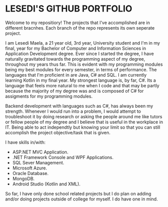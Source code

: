 # LESEDI'S GITHUB PORTFOLIO
Welcome to my repositiory! The projects that I've accomplished are in different bracnhes. Each branch of the repo represents its own seperate project.

I am Lesedi Maela, a 21 year old, 3rd year, University student and I'm in my final, year for my Bachelor of Computer and Information Sciences in Application Development degree. Ever since I started the degree, I have naturally gravitated towards the programming aspect of my degree, throughout my years thus far. This is evident with my programming modules being my best modules for every semester, in terms of performance. The languages that I'm proficient in are Java, C# and SQL. I am currently learning Kotlin in my final year. My strongest language is, by far, C#. Its a language that feels more natural to me when I code and that may be partly because the majority of my degree was and is composed of C# for assigments for my programming modules.

Backend development with languages such as C#, has always been my strength. Whenever I would run into a problem, I would attempt to troubleshoot it by doing research or asking the people around me like tutors or fellow people of my degree and I believe that is useful in the workplace in IT. Being able to act independtly but knowing your limit so that you can still accomplish the project objective/task that is given.

I have skills in/with:

* ASP.NET MVC Application.
* .NET Framework Console and WPF Applications.
* SQL Sever Management.
* Microsoft Azure.
* Oracle Database.
* MongoDB.
* Android Studio (Kotlin and XML).

So far, I have only done school related projects but I do plan on adding and/or doing projects outside of college for myself. I do have one in mind.
